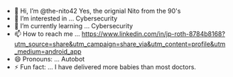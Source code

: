 - 👋 Hi, I’m @the-nito42  Yes, the orignial Nito from the 90's
- 👀 I’m interested in ... Cybersecurity
- 🌱 I’m currently learning ... Cybersecurity
- 📫 How to reach me ... https://www.linkedin.com/in/jp-roth-8784b8168?utm_source=share&utm_campaign=share_via&utm_content=profile&utm_medium=android_app
- 😄 Pronouns: ... Autobot
- ⚡ Fun fact: ... I have delivered more babies than most doctors. 

<!---
the-nito42/the-nito42 is a ✨ special ✨ repository because its `README.md` (this file) appears on your GitHub profile.
You can click the Preview link to take a look at your changes.
--->
